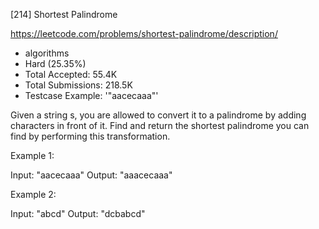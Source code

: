 [214] Shortest Palindrome  

https://leetcode.com/problems/shortest-palindrome/description/

* algorithms
* Hard (25.35%)
* Total Accepted:    55.4K
* Total Submissions: 218.5K
* Testcase Example:  '"aacecaaa"'

Given a string s, you are allowed to convert it to a palindrome by adding characters in front of it. Find and return the shortest palindrome you can find by performing this transformation.

Example 1:


Input: "aacecaaa"
Output: "aaacecaaa"


Example 2:


Input: "abcd"
Output: "dcbabcd"

